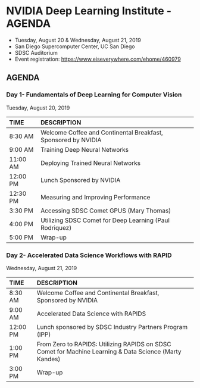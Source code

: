 # NVIDIA Deep Learning Institute - AGENDA
* Tuesday, August 20 & Wednesday, August 21, 2019 
* San Diego Supercomputer Center, UC San Diego 
* SDSC Auditorium 
* Event registration:  https://www.eiseverywhere.com/ehome/460979

## AGENDA

### Day 1- Fundamentals of Deep Learning for Computer Vision
Tuesday, August 20, 2019 

|TIME | DESCRIPTION |
|:---- |:---- |
|8:30 AM	|Welcome Coffee and Continental Breakfast, Sponsored by NVIDIA|
|9:00 AM	|Training Deep Neural Networks |
|11:00 AM	|Deploying Trained Neural Networks |
|12:00 PM	|Lunch Sponsored by NVIDIA |
|12:30 PM	|Measuring and Improving Performance |
|3:30 PM	|Accessing SDSC Comet GPUS (Mary Thomas) |
|4:00 PM	|Utilizing SDSC Comet for Deep Learning (Paul Rodriquez) |
|5:00 PM	|Wrap-up |
 
### Day 2- Accelerated Data Science Workflows with RAPID
Wednesday, August 21, 2019
 
|TIME | DESCRIPTION |
|:---- |:---- |
|8:30 AM	 |Welcome Coffee and Continental Breakfast, Sponsored by NVIDIA |
|9:00 AM	 |Accelerated Data Science with RAPIDS |
|12:00 PM	 |Lunch sponsored by SDSC Industry Partners Program (IPP) |
1:00 PM	 | From Zero to RAPIDS: Utilizing RAPIDS on SDSC Comet for Machine Learning & Data Science (Marty Kandes)  |
3:00 PM	 |Wrap-up |
